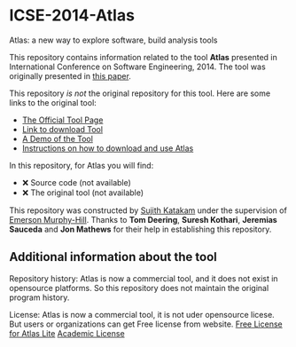# ICSE-2014-Atlas

Atlas: a new way to explore software, build analysis tools

This repository contains information related to the tool **Atlas** presented in International Conference on Software Engineering, 2014. The tool was originally presented in [this paper](http://dl.acm.org/citation.cfm?id=2591065).

This repository _is not_ the original repository for this tool. Here are some links to the original tool:
* [The Official Tool Page](http://www.ensoftcorp.com/atlas/)
* [Link to download Tool](http://www.ensoftcorp.com/atlas/download/)
* [A Demo of the Tool](http://www.ensoftcorp.com/atlas/developers/)
* [Instructions on how to download and use Atlas](http://www.ensoftcorp.com/atlas/getting-started-with-atlas/#Installation)

In this repository, for Atlas you will find:
* :x: Source code (not available)
* :x: The original tool (not available)

This repository was constructed by [Sujith Katakam](https://github.com/sujithktkm) under the supervision of [Emerson Murphy-Hill](https://github.com/CaptainEmerson). Thanks to **Tom Deering**, **Suresh Kothari**, **Jeremias Sauceda** and **Jon Mathews** for their help in establishing this repository.


Additional information about the tool
-------------------------------------

Repository history:
Atlas is now a commercial tool, and it does not exist in opensource platforms. So this repository does not maintain the original program history.

License:
Atlas is now a commercial tool, it is not uder opensource licese. But users or organizations can get Free license from website.
[Free License for Atlas Lite](http://www.ensoftcorp.com/atlas/lite/)
[Academic License](http://www.ensoftcorp.com/atlas/academic-license/)
